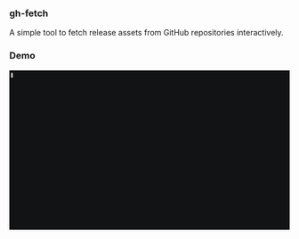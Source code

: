 ### gh-fetch

A simple tool to fetch release assets from GitHub repositories interactively.

### Demo 

![asciicast](./demo.gif)
